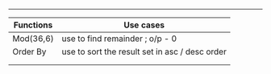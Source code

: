 ----------------------------------------------------------------------------------------------------- 
|      Functions       |                    Use cases                                                 |
|  ------------------  | -----------------------------------------------------------------------------
|       Mod(36,6)      |     use to find remainder     ; o/p - 0                                                                
|     Order By         |     use to sort the result set in asc / desc order
|                      |
|                      |

